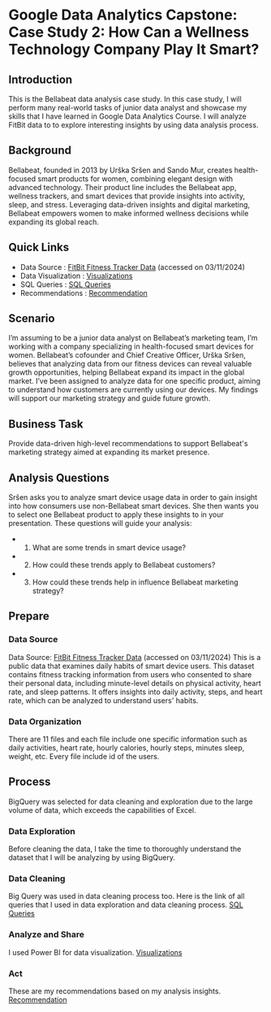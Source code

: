 # Google Data Analytics Capstone: Case Study 2: How Can a Wellness Technology Company Play It Smart?
## Introduction
This is the Bellabeat data analysis case study. In this case study, I will perform many real-world tasks of junior data analyst and showcase my skills that I have learned in Google Data Analytics Course. I will analyze FitBit data to to explore interesting insights by using data analysis process. 
## Background
Bellabeat, founded in 2013 by Urška Sršen and Sando Mur, creates health-focused smart products for women, combining elegant design with advanced technology. Their product line includes the Bellabeat app, wellness trackers, and smart devices that provide insights into activity, sleep, and stress. Leveraging data-driven insights and digital marketing, Bellabeat empowers women to make informed wellness decisions while expanding its global reach.
## Quick Links
- Data Source : [FitBit Fitness Tracker Data](https://www.kaggle.com/datasets/arashnic/fitbit) (accessed on 03/11/2024)
- Data Visualization : [Visualizations](Visualizations.md)
- SQL Queries : [SQL Queries](SQL-Queries.sql)
- Recommendations : [Recommendation](Recommendation.md)
## Scenario
I’m assuming to be a junior data analyst on Bellabeat’s marketing team, I’m working with a company specializing in health-focused smart devices for women. Bellabeat’s cofounder and Chief Creative Officer, Urška Sršen, believes that analyzing data from our fitness devices can reveal valuable growth opportunities, helping Bellabeat expand its impact in the global market. I’ve been assigned to analyze data for one specific product, aiming to understand how customers are currently using our devices. My findings will support our marketing strategy and guide future growth. 
## Business Task
Provide data-driven high-level recommendations to support Bellabeat's marketing strategy aimed at expanding its market presence.
## Analysis Questions
Sršen asks you to analyze smart device usage data in order to gain insight into how consumers use non-Bellabeat smart devices. She then wants you to select one Bellabeat product to apply these insights to in your presentation. These questions will guide your analysis: 
- 1. What are some trends in smart device usage? 
- 2. How could these trends apply to Bellabeat customers? 
- 3. How could these trends help in influence Bellabeat marketing strategy?
## Prepare
### Data Source
Data Source: [FitBit Fitness Tracker Data](https://www.kaggle.com/datasets/arashnic/fitbit) (accessed on 03/11/2024)
This is a public data that examines daily habits of smart device users. This dataset contains fitness tracking information from users who consented to share their personal data, including minute-level details on physical activity, heart rate, and sleep patterns. It offers insights into daily activity, steps, and heart rate, which can be analyzed to understand users' habits. 
### Data Organization
There are 11 files and each file include one specific information such as daily activities, heart rate, hourly calories, hourly steps, minutes sleep, weight, etc. Every file include id of the users. 
## Process
BigQuery was selected for data cleaning and exploration due to the large volume of data, which exceeds the capabilities of Excel. 
### Data Exploration
Before cleaning the data, I take the time to thoroughly understand the dataset that I will be analyzing by using BigQuery.
### Data Cleaning
Big Query was used in data cleaning process too. Here is the link of all queries that I used in data exploration and data cleaning process. [SQL Queries](SQL-Queries.sql)
### Analyze and Share
I used Power BI for data visualization. [Visualizations](Visualizations.md)
### Act
These are my recommendations based on my analysis insights. [Recommendation](Recommendation.md)




